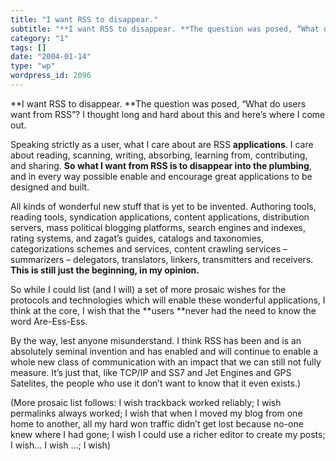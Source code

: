```yaml
---
title: "I want RSS to disappear."
subtitle: "**I want RSS to disappear. **The question was posed, “What do users want from RSS”? I thought long a..."
category: "1"
tags: []
date: "2004-01-14"
type: "wp"
wordpress_id: 2096
---
```

**I want RSS to disappear. **The question was posed, “What do users want from RSS”? I thought long and hard about this and here’s where I come out.

Speaking strictly as a user, what I care about are RSS **applications**. I care about reading, scanning, writing, absorbing, learning from, contributing, and sharing. **So what I want from RSS is to disappear into the plumbing**, and in every way possible enable and encourage great applications to be designed and built. 

All kinds of wonderful new stuff that is yet to be invented. Authoring tools, reading tools, syndication applications, content applications, distribution servers, mass political blogging platforms, search engines and indexes, rating systems, and zagat’s guides, catalogs and taxonomies, categorizations schemes and services, content crawling services – summarizers – delegators, translators, linkers, transmitters and receivers. **This is still just the beginning, in my opinion.**

So while I could list (and I will) a set of more prosaic wishes for the protocols and technologies which will enable these wonderful applications, I think at the core, I wish that the **users **never had the need to know the word Are-Ess-Ess. 

> 
By the way, lest anyone misunderstand. I think RSS has been and is an absolutely seminal invention and has enabled and will continue to enable a whole new class of communication with an impact that we can still not fully measure. It’s just that, like TCP/IP and SS7 and Jet Engines and GPS Satelites, the people who use it don’t want to know that it even exists.)

(More prosaic list follows: I wish trackback worked reliably; I wish permalinks always worked; I wish that when I moved my blog from one home to another, all my hard won traffic didn’t get lost because no-one knew where I had gone; I wish I could use a richer editor to create my posts; I wish… I wish …; I wish)